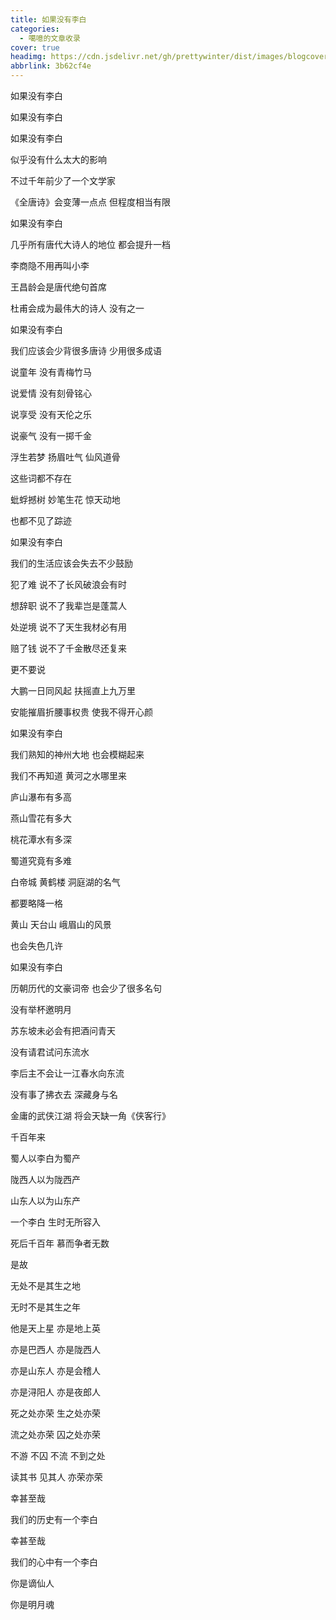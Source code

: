 ```yaml
---
title: 如果没有李白
categories:
  - 噶噫的文章收录
cover: true
headimg: https://cdn.jsdelivr.net/gh/prettywinter/dist/images/blogcover/李白.jpg
abbrlink: 3b62cf4e
---
```


如果没有李白

如果没有李白

如果没有李白

似乎没有什么太大的影响

不过千年前少了一个文学家

《全唐诗》会变薄一点点 但程度相当有限

如果没有李白

几乎所有唐代大诗人的地位 都会提升一档

李商隐不用再叫小李

王昌龄会是唐代绝句首席

杜甫会成为最伟大的诗人 没有之一

如果没有李白

我们应该会少背很多唐诗 少用很多成语

说童年 没有青梅竹马

说爱情 没有刻骨铭心

说享受 没有天伦之乐

说豪气 没有一掷千金

浮生若梦 扬眉吐气 仙风道骨

这些词都不存在

蚍蜉撼树 妙笔生花 惊天动地

也都不见了踪迹

如果没有李白

我们的生活应该会失去不少鼓励

犯了难 说不了长风破浪会有时

想辞职 说不了我辈岂是蓬蒿人

处逆境 说不了天生我材必有用

赔了钱 说不了千金散尽还复来

更不要说

大鹏一日同风起 扶摇直上九万里

安能摧眉折腰事权贵 使我不得开心颜

如果没有李白

我们熟知的神州大地 也会模糊起来

我们不再知道 黄河之水哪里来

庐山瀑布有多高

燕山雪花有多大

桃花潭水有多深

蜀道究竟有多难

白帝城 黄鹤楼 洞庭湖的名气

都要略降一格

黄山 天台山 峨眉山的风景

也会失色几许

如果没有李白

历朝历代的文豪词帝 也会少了很多名句

没有举杯邀明月

苏东坡未必会有把酒问青天

没有请君试问东流水

李后主不会让一江春水向东流

没有事了拂衣去 深藏身与名

金庸的武侠江湖 将会天缺一角《侠客行》

千百年来

蜀人以李白为蜀产

陇西人以为陇西产

山东人以为山东产

一个李白 生时无所容入

死后千百年 慕而争者无数

是故

无处不是其生之地

无时不是其生之年

他是天上星 亦是地上英

亦是巴西人 亦是陇西人

亦是山东人 亦是会稽人

亦是浔阳人 亦是夜郎人

死之处亦荣 生之处亦荣

流之处亦荣 囚之处亦荣

不游 不囚 不流 不到之处

读其书 见其人 亦荣亦荣

幸甚至哉

我们的历史有一个李白

幸甚至哉

我们的心中有一个李白

你是谪仙人

你是明月魂
